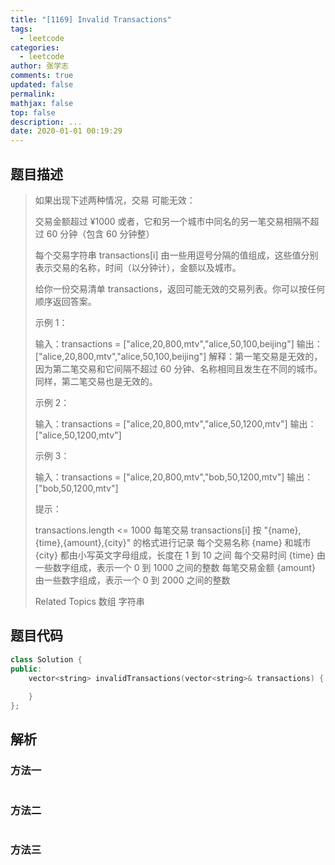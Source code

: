 ```yaml
---
title: "[1169] Invalid Transactions"
tags:
  - leetcode
categories:
  - leetcode
author: 张学志
comments: true
updated: false
permalink:
mathjax: false
top: false
description: ...
date: 2020-01-01 00:19:29
---
```


## 题目描述

> 如果出现下述两种情况，交易 可能无效： 
> 
> 
> 交易金额超过 ¥1000 
> 或者，它和另一个城市中同名的另一笔交易相隔不超过 60 分钟（包含 60 分钟整） 
> 
> 
> 每个交易字符串 transactions[i] 由一些用逗号分隔的值组成，这些值分别表示交易的名称，时间（以分钟计），金额以及城市。 
> 
> 给你一份交易清单 transactions，返回可能无效的交易列表。你可以按任何顺序返回答案。 
> 
> 
> 
> 示例 1： 
> 
> 输入：transactions = ["alice,20,800,mtv","alice,50,100,beijing"]
> 输出：["alice,20,800,mtv","alice,50,100,beijing"]
> 解释：第一笔交易是无效的，因为第二笔交易和它间隔不超过 60 分钟、名称相同且发生在不同的城市。同样，第二笔交易也是无效的。 
> 
> 示例 2： 
> 
> 输入：transactions = ["alice,20,800,mtv","alice,50,1200,mtv"]
> 输出：["alice,50,1200,mtv"]
> 
> 
> 示例 3： 
> 
> 输入：transactions = ["alice,20,800,mtv","bob,50,1200,mtv"]
> 输出：["bob,50,1200,mtv"]
> 
> 
> 
> 
> 提示： 
> 
> 
> transactions.length <= 1000 
> 每笔交易 transactions[i] 按 "{name},{time},{amount},{city}" 的格式进行记录 
> 每个交易名称 {name} 和城市 {city} 都由小写英文字母组成，长度在 1 到 10 之间 
> 每个交易时间 {time} 由一些数字组成，表示一个 0 到 1000 之间的整数 
> 每笔交易金额 {amount} 由一些数字组成，表示一个 0 到 2000 之间的整数 
> 
> Related Topics 数组 字符串

## 题目代码

```cpp
class Solution {
public:
    vector<string> invalidTransactions(vector<string>& transactions) {
        
    }
};
```

## 解析

### 方法一

```cpp

```

### 方法二

```cpp

```

### 方法三

```cpp

```

